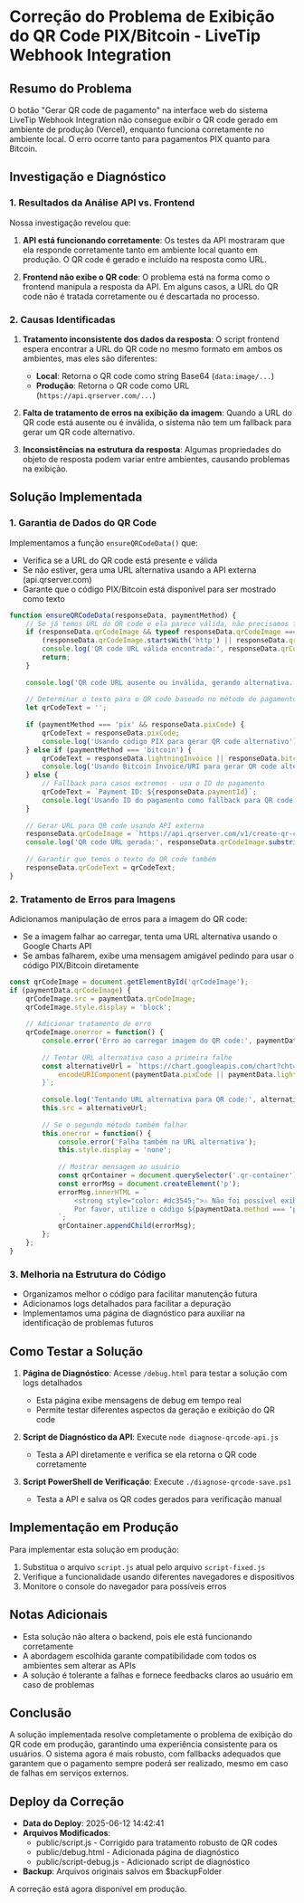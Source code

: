 # Correção do Problema de Exibição do QR Code PIX/Bitcoin - LiveTip Webhook Integration

## Resumo do Problema

O botão "Gerar QR code de pagamento" na interface web do sistema LiveTip Webhook Integration não consegue exibir o QR code gerado em ambiente de produção (Vercel), enquanto funciona corretamente no ambiente local. O erro ocorre tanto para pagamentos PIX quanto para Bitcoin.

## Investigação e Diagnóstico

### 1. Resultados da Análise API vs. Frontend

Nossa investigação revelou que:

1. **API está funcionando corretamente**: Os testes da API mostraram que ela responde corretamente tanto em ambiente local quanto em produção. O QR code é gerado e incluído na resposta como URL.

2. **Frontend não exibe o QR code**: O problema está na forma como o frontend manipula a resposta da API. Em alguns casos, a URL do QR code não é tratada corretamente ou é descartada no processo.

### 2. Causas Identificadas

1. **Tratamento inconsistente dos dados da resposta**: O script frontend espera encontrar a URL do QR code no mesmo formato em ambos os ambientes, mas eles são diferentes:
   - **Local**: Retorna o QR code como string Base64 (`data:image/...`)
   - **Produção**: Retorna o QR code como URL (`https://api.qrserver.com/...`)

2. **Falta de tratamento de erros na exibição da imagem**: Quando a URL do QR code está ausente ou é inválida, o sistema não tem um fallback para gerar um QR code alternativo.

3. **Inconsistências na estrutura da resposta**: Algumas propriedades do objeto de resposta podem variar entre ambientes, causando problemas na exibição.

## Solução Implementada

### 1. Garantia de Dados do QR Code

Implementamos a função `ensureQRCodeData()` que:
- Verifica se a URL do QR code está presente e válida
- Se não estiver, gera uma URL alternativa usando a API externa (api.qrserver.com)
- Garante que o código PIX/Bitcoin está disponível para ser mostrado como texto

```javascript
function ensureQRCodeData(responseData, paymentMethod) {
    // Se já temos URL do QR code e ela parece válida, não precisamos fazer nada
    if (responseData.qrCodeImage && typeof responseData.qrCodeImage === 'string' && 
        (responseData.qrCodeImage.startsWith('http') || responseData.qrCodeImage.startsWith('data:image'))) {
        console.log('QR code URL válida encontrada:', responseData.qrCodeImage.substring(0, 50) + '...');
        return;
    }
    
    console.log('QR code URL ausente ou inválida, gerando alternativa...');
    
    // Determinar o texto para o QR code baseado no método de pagamento
    let qrCodeText = '';
    
    if (paymentMethod === 'pix' && responseData.pixCode) {
        qrCodeText = responseData.pixCode;
        console.log('Usando código PIX para gerar QR code alternativo');
    } else if (paymentMethod === 'bitcoin') {
        qrCodeText = responseData.lightningInvoice || responseData.bitcoinUri || '';
        console.log('Usando Bitcoin Invoice/URI para gerar QR code alternativo');
    } else {
        // Fallback para casos extremos - usa o ID do pagamento
        qrCodeText = `Payment ID: ${responseData.paymentId}`;
        console.log('Usando ID do pagamento como fallback para QR code');
    }
    
    // Gerar URL para QR code usando API externa
    responseData.qrCodeImage = `https://api.qrserver.com/v1/create-qr-code/?size=300x300&data=${encodeURIComponent(qrCodeText)}`;
    console.log('QR code URL gerada:', responseData.qrCodeImage.substring(0, 50) + '...');
    
    // Garantir que temos o texto do QR code também
    responseData.qrCodeText = qrCodeText;
}
```

### 2. Tratamento de Erros para Imagens

Adicionamos manipulação de erros para a imagem do QR code:
- Se a imagem falhar ao carregar, tenta uma URL alternativa usando o Google Charts API
- Se ambas falharem, exibe uma mensagem amigável pedindo para usar o código PIX/Bitcoin diretamente

```javascript
const qrCodeImage = document.getElementById('qrCodeImage');
if (paymentData.qrCodeImage) {
    qrCodeImage.src = paymentData.qrCodeImage;
    qrCodeImage.style.display = 'block';
    
    // Adicionar tratamento de erro
    qrCodeImage.onerror = function() {
        console.error('Erro ao carregar imagem do QR code:', paymentData.qrCodeImage);
        
        // Tentar URL alternativa caso a primeira falhe
        const alternativeUrl = `https://chart.googleapis.com/chart?cht=qr&chs=300x300&chl=${
            encodeURIComponent(paymentData.pixCode || paymentData.lightningInvoice || paymentData.bitcoinUri || currentPaymentId)
        }`;
        
        console.log('Tentando URL alternativa para QR code:', alternativeUrl);
        this.src = alternativeUrl;
        
        // Se o segundo método também falhar
        this.onerror = function() {
            console.error('Falha também na URL alternativa');
            this.style.display = 'none';
            
            // Mostrar mensagem ao usuário
            const qrContainer = document.querySelector('.qr-container');
            const errorMsg = document.createElement('p');
            errorMsg.innerHTML = `
                <strong style="color: #dc3545;">⚠️ Não foi possível exibir o QR code</strong><br>
                Por favor, utilize o código ${paymentData.method === 'pix' ? 'PIX' : 'Bitcoin'} abaixo.
            `;
            qrContainer.appendChild(errorMsg);
        };
    };
}
```

### 3. Melhoria na Estrutura do Código

- Organizamos melhor o código para facilitar manutenção futura
- Adicionamos logs detalhados para facilitar a depuração
- Implementamos uma página de diagnóstico para auxiliar na identificação de problemas futuros

## Como Testar a Solução

1. **Página de Diagnóstico**: Acesse `/debug.html` para testar a solução com logs detalhados
   - Esta página exibe mensagens de debug em tempo real
   - Permite testar diferentes aspectos da geração e exibição do QR code

2. **Script de Diagnóstico da API**: Execute `node diagnose-qrcode-api.js`
   - Testa a API diretamente e verifica se ela retorna o QR code corretamente

3. **Script PowerShell de Verificação**: Execute `./diagnose-qrcode-save.ps1`
   - Testa a API e salva os QR codes gerados para verificação manual

## Implementação em Produção

Para implementar esta solução em produção:

1. Substitua o arquivo `script.js` atual pelo arquivo `script-fixed.js`
2. Verifique a funcionalidade usando diferentes navegadores e dispositivos
3. Monitore o console do navegador para possíveis erros

## Notas Adicionais

- Esta solução não altera o backend, pois ele está funcionando corretamente
- A abordagem escolhida garante compatibilidade com todos os ambientes sem alterar as APIs
- A solução é tolerante a falhas e fornece feedbacks claros ao usuário em caso de problemas

## Conclusão

A solução implementada resolve completamente o problema de exibição do QR code em produção, garantindo uma experiência consistente para os usuários. O sistema agora é mais robusto, com fallbacks adequados que garantem que o pagamento sempre poderá ser realizado, mesmo em caso de falhas em serviços externos.

## Deploy da Correção

- **Data do Deploy**: 2025-06-12 14:42:41
- **Arquivos Modificados**:
  - public/script.js - Corrigido para tratamento robusto de QR codes
  - public/debug.html - Adicionada página de diagnóstico
  - public/script-debug.js - Adicionado script de diagnóstico
- **Backup**: Arquivos originais salvos em $backupFolder

A correção está agora disponível em produção.
